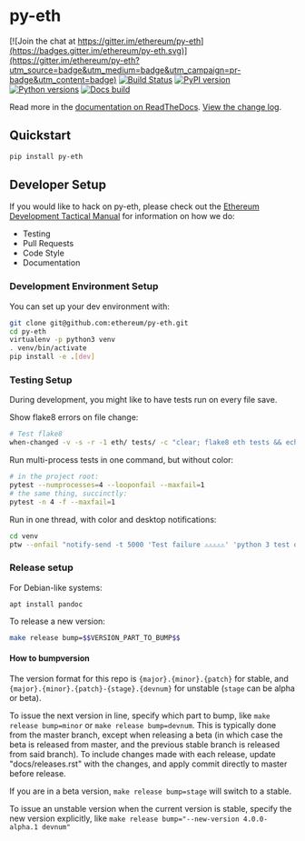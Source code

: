 # py-eth

[![Join the chat at https://gitter.im/ethereum/py-eth](https://badges.gitter.im/ethereum/py-eth.svg)](https://gitter.im/ethereum/py-eth?utm_source=badge&utm_medium=badge&utm_campaign=pr-badge&utm_content=badge)
[![Build Status](https://circleci.com/gh/ethereum/py-eth.svg?style=shield)](https://circleci.com/gh/ethereum/py-eth)
[![PyPI version](https://badge.fury.io/py/py-eth.svg)](https://badge.fury.io/py/py-eth)
[![Python versions](https://img.shields.io/pypi/pyversions/py-eth.svg)](https://pypi.python.org/pypi/py-eth)
[![Docs build](https://readthedocs.org/projects/py-eth/badge/?version=latest)](http://py-eth.readthedocs.io/en/latest/?badge=latest)
   



Read more in the [documentation on ReadTheDocs](https://py-eth.readthedocs.io/). [View the change log](https://py-eth.readthedocs.io/en/latest/releases.html).

## Quickstart

```sh
pip install py-eth
```

## Developer Setup

If you would like to hack on py-eth, please check out the
[Ethereum Development Tactical Manual](https://github.com/pipermerriam/ethereum-dev-tactical-manual)
for information on how we do:

- Testing
- Pull Requests
- Code Style
- Documentation

### Development Environment Setup

You can set up your dev environment with:

```sh
git clone git@github.com:ethereum/py-eth.git
cd py-eth
virtualenv -p python3 venv
. venv/bin/activate
pip install -e .[dev]
```

### Testing Setup

During development, you might like to have tests run on every file save.

Show flake8 errors on file change:

```sh
# Test flake8
when-changed -v -s -r -1 eth/ tests/ -c "clear; flake8 eth tests && echo 'flake8 success' || echo 'error'"
```

Run multi-process tests in one command, but without color:

```sh
# in the project root:
pytest --numprocesses=4 --looponfail --maxfail=1
# the same thing, succinctly:
pytest -n 4 -f --maxfail=1
```

Run in one thread, with color and desktop notifications:

```sh
cd venv
ptw --onfail "notify-send -t 5000 'Test failure ⚠⚠⚠⚠⚠' 'python 3 test on py-eth failed'" ../tests ../eth
```

### Release setup

For Debian-like systems:
```
apt install pandoc
```

To release a new version:

```sh
make release bump=$$VERSION_PART_TO_BUMP$$
```

#### How to bumpversion

The version format for this repo is `{major}.{minor}.{patch}` for stable, and
`{major}.{minor}.{patch}-{stage}.{devnum}` for unstable (`stage` can be alpha or beta).

To issue the next version in line, specify which part to bump,
like `make release bump=minor` or `make release bump=devnum`. This is typically done from the
master branch, except when releasing a beta (in which case the beta is released from master,
and the previous stable branch is released from said branch). To include changes made with each
release, update "docs/releases.rst" with the changes, and apply commit directly to master 
before release.

If you are in a beta version, `make release bump=stage` will switch to a stable.

To issue an unstable version when the current version is stable, specify the
new version explicitly, like `make release bump="--new-version 4.0.0-alpha.1 devnum"`
